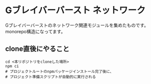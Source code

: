 # Gブレイバーバースト ネットワーク

Gブレイバーバーストのネットワーク関連モジュールを集めたものです。
monorepo構造になってます。

## clone直後にやること

```shell
cd <本リポジトリをcloneした場所>
npm ci
# プロジェクトルートのnpmパッケージインストール完了後に、
# プロジェクト準備スクリプトが自動的に実行される
```

